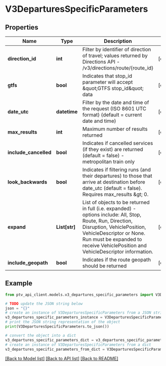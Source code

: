 # V3DeparturesSpecificParameters


## Properties

Name | Type | Description | Notes
------------ | ------------- | ------------- | -------------
**direction_id** | **int** | Filter by identifier of direction of travel; values returned by Directions API - /v3/directions/route/{route_id} | [optional] 
**gtfs** | **bool** | Indicates that stop_id parameter will accept \&quot;GTFS stop_id\&quot; data | [optional] 
**date_utc** | **datetime** | Filter by the date and time of the request (ISO 8601 UTC format) (default &#x3D; current date and time) | [optional] 
**max_results** | **int** | Maximum number of results returned | [optional] 
**include_cancelled** | **bool** | Indicates if cancelled services (if they exist) are returned (default &#x3D; false) - metropolitan train only | [optional] 
**look_backwards** | **bool** | Indicates if filtering runs (and their departures) to those that arrive at destination before date_utc (default &#x3D; false). Requires max_results &amp;gt; 0. | [optional] 
**expand** | **List[str]** | List of objects to be returned in full (i.e. expanded) - options include: All, Stop, Route, Run, Direction, Disruption, VehiclePosition, VehicleDescriptor or None.  Run must be expanded to receive VehiclePosition and VehicleDescriptor information. | [optional] 
**include_geopath** | **bool** | Indicates if the route geopath should be returned | [optional] 

## Example

```python
from ptv_api_client.models.v3_departures_specific_parameters import V3DeparturesSpecificParameters

# TODO update the JSON string below
json = "{}"
# create an instance of V3DeparturesSpecificParameters from a JSON string
v3_departures_specific_parameters_instance = V3DeparturesSpecificParameters.from_json(json)
# print the JSON string representation of the object
print(V3DeparturesSpecificParameters.to_json())

# convert the object into a dict
v3_departures_specific_parameters_dict = v3_departures_specific_parameters_instance.to_dict()
# create an instance of V3DeparturesSpecificParameters from a dict
v3_departures_specific_parameters_from_dict = V3DeparturesSpecificParameters.from_dict(v3_departures_specific_parameters_dict)
```
[[Back to Model list]](../README.md#documentation-for-models) [[Back to API list]](../README.md#documentation-for-api-endpoints) [[Back to README]](../README.md)


